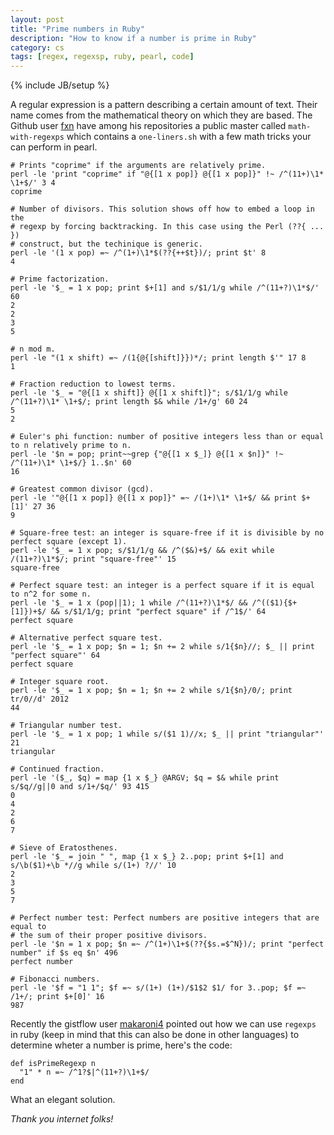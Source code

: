 ```yaml
---
layout: post
title: "Prime numbers in Ruby"
description: "How to know if a number is prime in Ruby"
category: cs
tags: [regex, regexsp, ruby, pearl, code]
---
```

{% include JB/setup %}


A regular expression is a pattern describing a certain amount of text. Their name comes from the mathematical theory on which they are based. The Github user [fxn](https://github.com/fxn) have among his repositories a public master called `math-with-regexps` which contains a `one-liners.sh` with a few math tricks your can perform in pearl. 

    # Prints "coprime" if the arguments are relatively prime.
	perl -le 'print "coprime" if "@{[1 x pop]} @{[1 x pop]}" !~ /^(11+)\1* \1+$/' 3 4
	coprime

	# Number of divisors. This solution shows off how to embed a loop in the
	# regexp by forcing backtracking. In this case using the Perl (??{ ... })
	# construct, but the techinique is generic.
	perl -le '(1 x pop) =~ /^(1+)\1*$(??{++$t})/; print $t' 8
	4

	# Prime factorization.
	perl -le '$_ = 1 x pop; print $+[1] and s/$1/1/g while /^(11+?)\1*$/' 60
	2
	2
	3
	5

	# n mod m.
	perl -le "(1 x shift) =~ /(1{@{[shift]}})*/; print length $'" 17 8
	1

	# Fraction reduction to lowest terms.
	perl -le '$_ = "@{[1 x shift]} @{[1 x shift]}"; s/$1/1/g while /^(11+?)\1* \1+$/; print length $& while /1+/g' 60 24
	5
	2

	# Euler's phi function: number of positive integers less than or equal to n relatively prime to n.
	perl -le '$n = pop; print~~grep {"@{[1 x $_]} @{[1 x $n]}" !~ /^(11+)\1* \1+$/} 1..$n' 60
	16

	# Greatest common divisor (gcd).
	perl -le '"@{[1 x pop]} @{[1 x pop]}" =~ /(1+)\1* \1+$/ && print $+[1]' 27 36
	9

	# Square-free test: an integer is square-free if it is divisible by no perfect square (except 1).
	perl -le '$_ = 1 x pop; s/$1/1/g && /^($&)+$/ && exit while /(11+?)\1*$/; print "square-free"' 15
	square-free

	# Perfect square test: an integer is a perfect square if it is equal to n^2 for some n.
	perl -le '$_ = 1 x (pop||1); 1 while /^(11+?)\1*$/ && /^(($1){$+[1]})+$/ && s/$1/1/g; print "perfect square" if /^1$/' 64
	perfect square

	# Alternative perfect square test.
	perl -le '$_ = 1 x pop; $n = 1; $n += 2 while s/1{$n}//; $_ || print "perfect square"' 64
	perfect square

	# Integer square root.
	perl -le '$_ = 1 x pop; $n = 1; $n += 2 while s/1{$n}/0/; print tr/0//d' 2012
	44

	# Triangular number test.
	perl -le '$_ = 1 x pop; 1 while s/($1 1)//x; $_ || print "triangular"' 21
	triangular

	# Continued fraction.
	perl -le '($_, $q) = map {1 x $_} @ARGV; $q = $& while print s/$q//g||0 and s/1+/$q/' 93 415
	0
	4
	2
	6
	7

	# Sieve of Eratosthenes.
	perl -le '$_ = join " ", map {1 x $_} 2..pop; print $+[1] and s/\b($1)+\b *//g while s/(1+) ?//' 10
	2
	3
	5
	7

	# Perfect number test: Perfect numbers are positive integers that are equal to
	# the sum of their proper positive divisors.
	perl -le '$n = 1 x pop; $n =~ /^(1+)\1+$(??{$s.=$^N})/; print "perfect number" if $s eq $n' 496
	perfect number

	# Fibonacci numbers.
	perl -le '$f = "1 1"; $f =~ s/(1+) (1+)/$1$2 $1/ for 3..pop; $f =~ /1+/; print $+[0]' 16
	987

Recently the gistflow user [makaroni4](http://gistflow.com/users/makaroni4) pointed out how we can use `regexps` in ruby (keep in mind that this can also be done in other languages) to determine wheter a number is prime, here's the code:

    def isPrimeRegexp n
      "1" * n =~ /^1?$|^(11+?)\1+$/
    end

What an elegant solution.

 *Thank you internet folks!*



